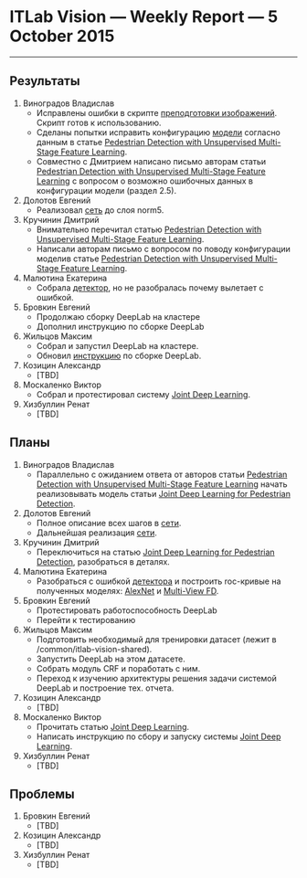 # ITLab Vision — Weekly Report — 5 October 2015

----------------

## Результаты

  1. Виноградов Владислав
     - Исправлены ошибки в скрипте [преподготовки изображений][preproc-script].
       Скрипт готов к использованию.
     - Сделаны попытки исправить конфигурацию [модели][model] согласно
       данным в статье
       [Pedestrian Detection with Unsupervised Multi-Stage Feature Learning][pd-unsupervised-feature-learning].
     - Совместно с Дмитрием написано письмо авторам статьи
       [Pedestrian Detection with Unsupervised Multi-Stage Feature Learning][pd-unsupervised-feature-learning]
       с вопросом о возможно ошибочных данных в конфигурации модели (раздел 2.5).
  1. Долотов Евгений
     - Реализовал [сеть](http://arxiv.org/pdf/1508.04389.pdf) до слоя norm5.
  1. Кручинин Дмитрий
     - Внимательно перечитал статью
       [Pedestrian Detection with Unsupervised Multi-Stage Feature Learning][pd-unsupervised-feature-learning].
     - Написали авторам письмо с вопросом по поводу конфигурации моделив статье
       [Pedestrian Detection with Unsupervised Multi-Stage Feature Learning][pd-unsupervised-feature-learning].
  1. Малютина Екатерина
     - Собрала [детектор][detector], но не разобралась почему вылетает с ошибкой.
  1. Бровкин Евгений
     - Продолжаю сборку DeepLab на кластере
     - Дополнил инструкцию по сборке DeepLab
  1. Жильцов Максим
     - Собрал и запустил DeepLab на кластере.
     - Обновил [инструкцию](https://goo.gl/Cy3TtB) по сборке DeepLab.
  1. Козицин Александр
     - [TBD]
  1. Москаленко Виктор
     - Собрал и протестировал систему [Joint Deep Learning][pd-joint-deep].
  1. Хизбуллин Ренат
     - [TBD]

## Планы

  1. Виноградов Владислав
     - Параллельно с ожиданием ответа от авторов статьи
       [Pedestrian Detection with Unsupervised Multi-Stage Feature Learning][pd-unsupervised-feature-learning]
       начать реализовывать модель статьи
       [Joint Deep Learning for Pedestrian Detection][pd-joint-deep].
  1. Долотов Евгений
     - Полное описание всех шагов в [сети](http://arxiv.org/pdf/1508.04389.pdf).
     - Дальнейшая реализация [сети](http://arxiv.org/pdf/1508.04389.pdf).
  1. Кручинин Дмитрий
     - Переключиться на статью
       [Joint Deep Learning for Pedestrian Detection][pd-joint-deep], разобраться в деталях.
  1. Малютина Екатерина
     - Разобраться с ошибкой [детектора][detector] и построить roc-кривые
       на полученных моделях: [AlexNet][AlexNet-model] и [Multi-View FD][fd-multi-view-model].
  1. Бровкин Евгений
     - Протестировать работоспособность DeepLab
     - Перейти к тестированию
  1. Жильцов Максим
     - Подготовить необходимый для тренировки датасет (лежит в /common/itlab-vision-shared).
     - Запустить DeepLab на этом датасете.
     - Собрать модуль CRF и поработать с ним.
     - Переход к изучению архитектуры решения задачи системой DeepLab и построение тех. отчета.
  1. Козицин Александр
     - [TBD]
  1. Москаленко Виктор
     - Прочитать статью [Joint Deep Learning][pd-joint-deep].
     - Написать инструкцию по сбору и запуску системы [Joint Deep Learning][pd-joint-deep].
  1. Хизбуллин Ренат
     - [TBD]

## Проблемы
  1. Бровкин Евгений
     - [TBD]
  1. Козицин Александр
     - [TBD]
  1. Хизбуллин Ренат
     - [TBD]


<!-- LINKS -->
[preproc-script]: https://github.com/ITLab-Vision/pedestrian-detection/blob/master/image-preproc/prepare_images.py
[model]: https://github.com/ITLab-Vision/pedestrian-detection/blob/master/unsup-conv-net/model.lua
[pd-unsupervised-feature-learning]: http://cs.nyu.edu/~sermanet/papers/sermanet-cvpr-13.pdf
[detector]: https://github.com/ITLab-Vision/DNN_based_detection/pull/7
[pd-joint-deep]: http://www.ee.cuhk.edu.hk/~wlouyang/projects/ouyangWiccv13Joint/index.html
[AlexNet-model]: https://github.com/DolotovEvgeniy/face-detection-model/blob/master/bvlc_alexnet/train_val.prototxt
[fd-multi-view-model]: https://github.com/DolotovEvgeniy/face-detection-model/blob/master/ddfd_alexnet/conv_train_val.prototxt
